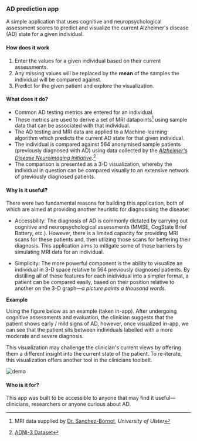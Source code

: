 ### AD prediction app

A simple application that uses cognitive and neuropsychological assessment scores to predict and visualize the current Alzheimer's disease (AD) state for a given individual.


#### How does it work
1. Enter the values for a given individual based on their current assessments.
2. Any missing values will be replaced by the **mean** of the samples the individual will be compared against.
3. Predict for the given patient and explore the visualization.


#### What does it do?

- Common AD testing metrics are entered for an individual.
- These metrics are used to derive a set of MRI datapoints[^1] using sample data that can be associated with that individual.
- The AD testing and MRI data are applied to a Machine-learning algorithm which predicts the current AD state for that given individual.
- The individual is compared against 564 anonymised sample patients (previously diagnosed with AD) using data collected by the [*Alzheimer's Disease Neuroimaging Initiative*](http://adni.loni.usc.edu/).[^2]
- The comparison is presented as a 3-D visualization, whereby the individual in question can be compared visually to an extensive network of previously diagnosed patients.


#### Why is it useful?

There were two fundamental reasons for building this application, both of which are aimed at providing another heuristic for diagnosising the disease:

- Accessbility: The diagnosis of AD is commonly dictated by carrying out cognitive and neuropsychological assessments (MMSE, CogState Brief Battery, etc.). However, there is a limited capacity for providing MRI scans for these patients and, then utlizing those scans for bettering their diagnosis. This application aims to mitigate some of these barriers by simulating MRI data for an individual.

- Simplicity: The more powerful component is the ability to visualize an individual in 3-D space relative to 564 previously diagnosed patients. By distilling all of these features for each inidividual into a simpler format, a patient can be compared easily, based on their position relative to another on the 3-D graph—*a picture paints a thousand words.*

**Example**

Using the figure below as an example (taken in-app). After undergoing cognitive assessments and evaluation, the clinician suggests that the patient shows early / mild signs of AD, however, once visualized in-app, we can see that the patient sits between individuals labelled with a more moderate and severe diagnosis.

This visualization may challenge the clinician's current views by offering them a different insight into the current state of the patient. To re-iterate, this visualization offers another tool in the clinicians toolbelt.

![demo](https://user-images.githubusercontent.com/45361366/148212307-90a0cc81-7511-4995-be6b-1a2a28e7103f.png)


#### Who is it for?
This app was built to be accessible to anyone that may find it useful—clinicians, researchers or anyone curious about AD.

[^1]: MRI data supplied by [Dr. Sanchez-Bornot](https://www.scopus.com/authid/detail.uri?authorId=9333309700), *University of Ulster*
[^2]: [ADNI-3 Dataset](http://adni.loni.usc.edu/)

